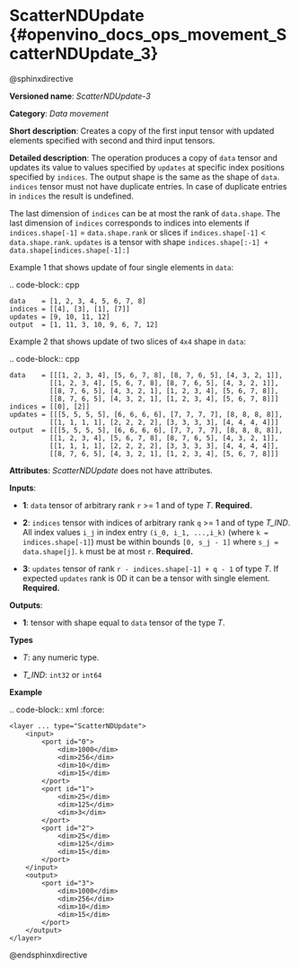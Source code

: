 # ScatterNDUpdate {#openvino_docs_ops_movement_ScatterNDUpdate_3}

@sphinxdirective

**Versioned name**: *ScatterNDUpdate-3*

**Category**: *Data movement*

**Short description**: Creates a copy of the first input tensor with updated elements specified with second and third input tensors.

**Detailed description**: The operation produces a copy of ``data`` tensor and updates its value to values specified
by ``updates`` at specific index positions specified by ``indices``. The output shape is the same as the shape of ``data``.
``indices`` tensor must not have duplicate entries. In case of duplicate entries in ``indices`` the result is undefined.

The last dimension of ``indices`` can be at most the rank of ``data.shape``.
The last dimension of ``indices`` corresponds to indices into elements if ``indices.shape[-1]`` = ``data.shape.rank`` or slices
if ``indices.shape[-1]`` < ``data.shape.rank``. ``updates`` is a tensor with shape ``indices.shape[:-1] + data.shape[indices.shape[-1]:]``

Example 1 that shows update of four single elements in ``data``:

.. code-block:: cpp

    data    = [1, 2, 3, 4, 5, 6, 7, 8]
    indices = [[4], [3], [1], [7]]
    updates = [9, 10, 11, 12]
    output  = [1, 11, 3, 10, 9, 6, 7, 12]


Example 2 that shows update of two slices of ``4x4`` shape in ``data``:

.. code-block:: cpp

    data    = [[[1, 2, 3, 4], [5, 6, 7, 8], [8, 7, 6, 5], [4, 3, 2, 1]],
              [[1, 2, 3, 4], [5, 6, 7, 8], [8, 7, 6, 5], [4, 3, 2, 1]],
              [[8, 7, 6, 5], [4, 3, 2, 1], [1, 2, 3, 4], [5, 6, 7, 8]],
              [[8, 7, 6, 5], [4, 3, 2, 1], [1, 2, 3, 4], [5, 6, 7, 8]]]
    indices = [[0], [2]]
    updates = [[[5, 5, 5, 5], [6, 6, 6, 6], [7, 7, 7, 7], [8, 8, 8, 8]],
              [[1, 1, 1, 1], [2, 2, 2, 2], [3, 3, 3, 3], [4, 4, 4, 4]]]
    output  = [[[5, 5, 5, 5], [6, 6, 6, 6], [7, 7, 7, 7], [8, 8, 8, 8]],
              [[1, 2, 3, 4], [5, 6, 7, 8], [8, 7, 6, 5], [4, 3, 2, 1]],
              [[1, 1, 1, 1], [2, 2, 2, 2], [3, 3, 3, 3], [4, 4, 4, 4]],
              [[8, 7, 6, 5], [4, 3, 2, 1], [1, 2, 3, 4], [5, 6, 7, 8]]]



**Attributes**: *ScatterNDUpdate* does not have attributes.

**Inputs**:

*   **1**: ``data`` tensor of arbitrary rank ``r`` >= 1 and of type *T*. **Required.**

*   **2**: ``indices`` tensor with indices of arbitrary rank ``q`` >= 1 and of type *T_IND*. All index values ``i_j`` in index entry ``(i_0, i_1, ...,i_k)`` (where ``k = indices.shape[-1]``) must be within bounds ``[0, s_j - 1]`` where ``s_j = data.shape[j]``. ``k`` must be at most ``r``. **Required.**

*   **3**: ``updates`` tensor of rank ``r - indices.shape[-1] + q - 1`` of type *T*. If expected ``updates`` rank is 0D it can be a tensor with single element. **Required.**

**Outputs**:

*   **1**: tensor with shape equal to ``data`` tensor of the type *T*.

**Types**

* *T*: any numeric type.

* *T_IND*: ``int32`` or ``int64``

**Example**

.. code-block:: xml
   :force:

    <layer ... type="ScatterNDUpdate">
        <input>
            <port id="0">
                <dim>1000</dim>
                <dim>256</dim>
                <dim>10</dim>
                <dim>15</dim>
            </port>
            <port id="1">
                <dim>25</dim>
                <dim>125</dim>
                <dim>3</dim>
            </port>
            <port id="2">
                <dim>25</dim>
                <dim>125</dim>
                <dim>15</dim>
            </port>
        </input>
        <output>
            <port id="3">
                <dim>1000</dim>
                <dim>256</dim>
                <dim>10</dim>
                <dim>15</dim>
            </port>
        </output>
    </layer>

@endsphinxdirective

